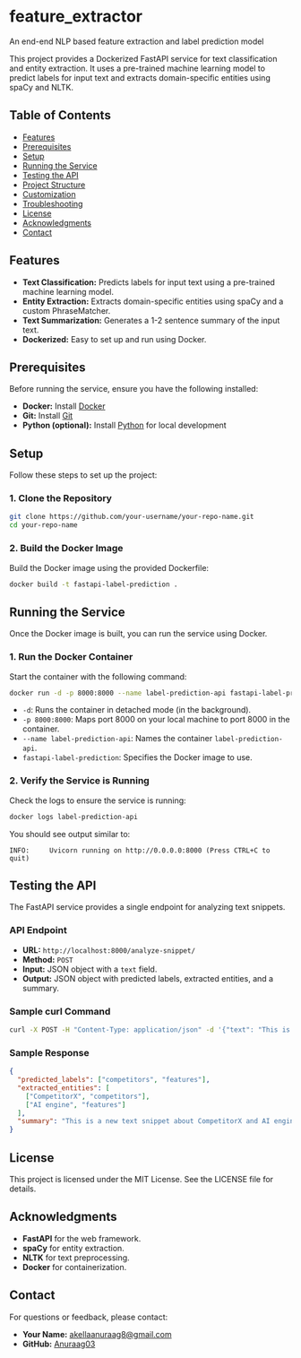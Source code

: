 # feature_extractor
An end-end NLP based feature extraction and label prediction model

This project provides a Dockerized FastAPI service for text classification and entity extraction. It uses a pre-trained machine learning model to predict labels for input text and extracts domain-specific entities using spaCy and NLTK.

## Table of Contents

- [Features](#features)
- [Prerequisites](#prerequisites)
- [Setup](#setup)
- [Running the Service](#running-the-service)
- [Testing the API](#testing-the-api)
- [Project Structure](#project-structure)
- [Customization](#customization)
- [Troubleshooting](#troubleshooting)
- [License](#license)
- [Acknowledgments](#acknowledgments)
- [Contact](#contact)

## Features

- **Text Classification:** Predicts labels for input text using a pre-trained machine learning model.
- **Entity Extraction:** Extracts domain-specific entities using spaCy and a custom PhraseMatcher.
- **Text Summarization:** Generates a 1-2 sentence summary of the input text.
- **Dockerized:** Easy to set up and run using Docker.

## Prerequisites

Before running the service, ensure you have the following installed:

- **Docker:** Install [Docker](https://www.docker.com/)
- **Git:** Install [Git](https://git-scm.com/)
- **Python (optional):** Install [Python](https://www.python.org/) for local development

## Setup

Follow these steps to set up the project:

### 1. Clone the Repository

```bash
git clone https://github.com/your-username/your-repo-name.git
cd your-repo-name
```

### 2. Build the Docker Image

Build the Docker image using the provided Dockerfile:

```bash
docker build -t fastapi-label-prediction .
```

## Running the Service

Once the Docker image is built, you can run the service using Docker.

### 1. Run the Docker Container

Start the container with the following command:

```bash
docker run -d -p 8000:8000 --name label-prediction-api fastapi-label-prediction
```

- `-d`: Runs the container in detached mode (in the background).
- `-p 8000:8000`: Maps port 8000 on your local machine to port 8000 in the container.
- `--name label-prediction-api`: Names the container `label-prediction-api`.
- `fastapi-label-prediction`: Specifies the Docker image to use.

### 2. Verify the Service is Running

Check the logs to ensure the service is running:

```bash
docker logs label-prediction-api
```

You should see output similar to:

```
INFO:     Uvicorn running on http://0.0.0.0:8000 (Press CTRL+C to quit)
```

## Testing the API

The FastAPI service provides a single endpoint for analyzing text snippets.

### API Endpoint

- **URL:** `http://localhost:8000/analyze-snippet/`
- **Method:** `POST`
- **Input:** JSON object with a `text` field.
- **Output:** JSON object with predicted labels, extracted entities, and a summary.

### Sample curl Command

```bash
curl -X POST -H "Content-Type: application/json" -d '{"text": "This is a new text snippet about CompetitorX and AI engine."}' http://localhost:8000/analyze-snippet/
```

### Sample Response

```json
{
  "predicted_labels": ["competitors", "features"],
  "extracted_entities": [
    ["CompetitorX", "competitors"],
    ["AI engine", "features"]
  ],
  "summary": "This is a new text snippet about CompetitorX and AI engine."
}
```

## License

This project is licensed under the MIT License. See the LICENSE file for details.

## Acknowledgments

- **FastAPI** for the web framework.
- **spaCy** for entity extraction.
- **NLTK** for text preprocessing.
- **Docker** for containerization.

## Contact

For questions or feedback, please contact:

- **Your Name:** [akellaanuraag8@gmail.com](mailto\:akellaanuraag8@gmail.com)
- **GitHub:** [Anuraag03](https://github.com/Anuraag03)

